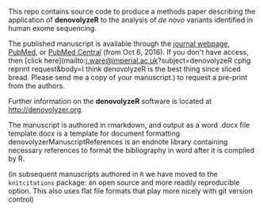 This repo contains source code to produce a methods paper describing the application of **denovolyzeR** to the analysis of *de novo* variants identified in human exome sequencing.

The published manuscript is available through the [journal webpage](http://onlinelibrary.wiley.com/doi/10.1002/0471142905.hg0725s87/abstract "Curr Protoc Hum Genet."), [PubMed](http://www.ncbi.nlm.nih.gov/pubmed/26439716), or [PubMed Central](http://www.ncbi.nlm.nih.gov/pmc/articles/PMC4606471/) (from Oct 6, 2016).  If you don't have access, then [click here](mailto:j.ware@imperial.ac.uk?subject=denovolyzeR cphg reprint request&body=I think denovolyzeR is the best thing since sliced bread.  Please send me a copy of your manuscript.) to request a pre-print from the authors.

Further information on the **denovolyzeR** software is located at <http://denovolyzer.org>.

The manuscript is authored in rmarkdown, and output as a word .docx file  
template.docx is a template for document formatting  
denovolyzerManuscriptReferences is an endnote library containing necessary references to format the bibliography in word after it is compiled by R.  

(in subsequent manuscripts authored in `R` we have moved to the `knitcitations` package: an open source and more readily reproducible option. This also uses flat file formats that play more nicely with git version control)
